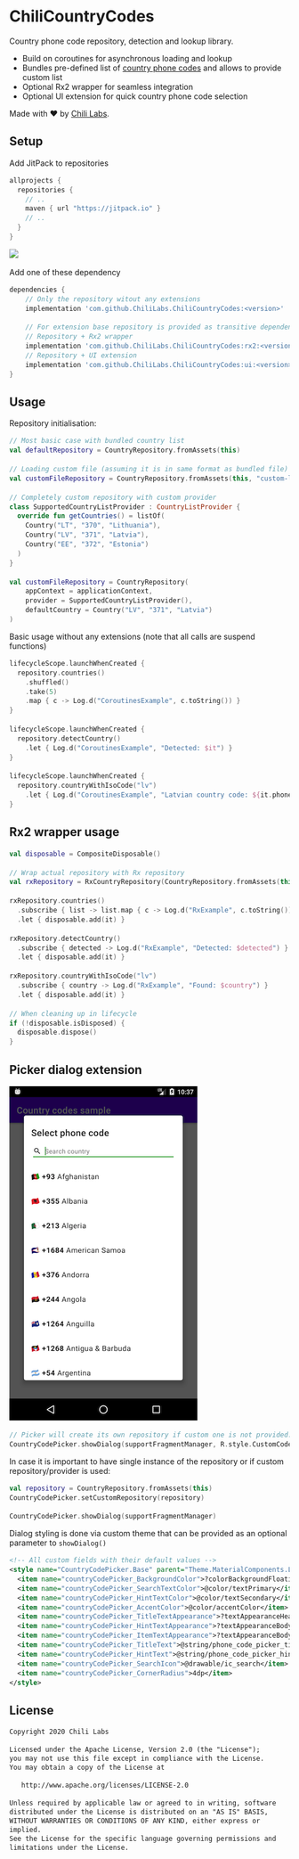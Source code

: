 # ChiliCountryCodes

Country phone code repository, detection and lookup library.

* Build on coroutines for asynchronous loading and lookup
* Bundles pre-defined list of [country phone codes](https://en.wikipedia.org/wiki/List_of_country_calling_codes) and allows to provide custom list
* Optional Rx2 wrapper for seamless integration
* Optional UI extension for quick country phone code selection

Made with ❤️ by [Chili Labs](https://chililabs.io).

## Setup

Add JitPack to repositories

```groovy
allprojects {
  repositories {
    // ..
    maven { url "https://jitpack.io" }
    // ..
  }
}
```

[![](https://jitpack.io/v/ChiliLabs/ChiliCountryCodes.svg)](https://jitpack.io/#ChiliLabs/ChiliCountryCodes)

Add one of these dependency

```groovy
dependencies {
    // Only the repository witout any extensions
    implementation 'com.github.ChiliLabs.ChiliCountryCodes:<version>'

    // For extension base repository is provided as transitive dependency
    // Repository + Rx2 wrapper
    implementation 'com.github.ChiliLabs.ChiliCountryCodes:rx2:<version>'
    // Repository + UI extension
    implementation 'com.github.ChiliLabs.ChiliCountryCodes:ui:<version>'
}
```

## Usage

Repository initialisation:

```kotlin
// Most basic case with bundled country list
val defaultRepository = CountryRepository.fromAssets(this)

// Loading custom file (assuming it is in same format as bundled file)
val customFileRepository = CountryRepository.fromAssets(this, "custom-list.txt")

// Completely custom repository with custom provider
class SupportedCountryListProvider : CountryListProvider {
  override fun getCountries() = listOf(
    Country("LT", "370", "Lithuania"),
    Country("LV", "371", "Latvia"),
    Country("EE", "372", "Estonia")
  )
}

val customFileRepository = CountryRepository(
    appContext = applicationContext,
    provider = SupportedCountryListProvider(),
    defaultCountry = Country("LV", "371", "Latvia")
)
```

Basic usage without any extensions (note that all calls are suspend functions)

```kotlin
lifecycleScope.launchWhenCreated {
  repository.countries()
    .shuffled()
    .take(5)
    .map { c -> Log.d("CoroutinesExample", c.toString()) }
}

lifecycleScope.launchWhenCreated {
  repository.detectCountry()
    .let { Log.d("CoroutinesExample", "Detected: $it") }
}

lifecycleScope.launchWhenCreated {
  repository.countryWithIsoCode("lv")
    .let { Log.d("CoroutinesExample", "Latvian country code: ${it.phoneCode}") }
}
```

## Rx2 wrapper usage

```kotlin
val disposable = CompositeDisposable()

// Wrap actual repository with Rx repository
val rxRepository = RxCountryRepository(CountryRepository.fromAssets(this))

rxRepository.countries()
  .subscribe { list -> list.map { c -> Log.d("RxExample", c.toString()) } }
  .let { disposable.add(it) }

rxRepository.detectCountry()
  .subscribe { detected -> Log.d("RxExample", "Detected: $detected") }
  .let { disposable.add(it) }

rxRepository.countryWithIsoCode("lv")
  .subscribe { country -> Log.d("RxExample", "Found: $country") }
  .let { disposable.add(it) }

// When cleaning up in lifecycle
if (!disposable.isDisposed) {
  disposable.dispose()
}
```

## Picker dialog extension

![](img/dialog_screenshot.png)

```kotlin
// Picker will create its own repository if custom one is not provided.
CountryCodePicker.showDialog(supportFragmentManager, R.style.CustomCodePickerTheme)
```

In case it is important to have single instance of the repository or if custom repository/provider is used:

```kotlin
val repository = CountryRepository.fromAssets(this)
CountryCodePicker.setCustomRepository(repository)

CountryCodePicker.showDialog(supportFragmentManager)
```

Dialog styling is done via custom theme that can be provided as an optional parameter to `showDialog()`

```xml
<!-- All custom fields with their default values -->
<style name="CountryCodePicker.Base" parent="Theme.MaterialComponents.Light">
  <item name="countryCodePicker_BackgroundColor">?colorBackgroundFloating</item>
  <item name="countryCodePicker_SearchTextColor">@color/textPrimary</item>
  <item name="countryCodePicker_HintTextColor">@color/textSecondary</item>
  <item name="countryCodePicker_AccentColor">@color/accentColor</item>
  <item name="countryCodePicker_TitleTextAppearance">?textAppearanceHeadline6</item>
  <item name="countryCodePicker_HintTextAppearance">?textAppearanceBody2</item>
  <item name="countryCodePicker_ItemTextAppearance">?textAppearanceBody1</item>
  <item name="countryCodePicker_TitleText">@string/phone_code_picker_title</item>
  <item name="countryCodePicker_HintText">@string/phone_code_picker_hint</item>
  <item name="countryCodePicker_SearchIcon">@drawable/ic_search</item>
  <item name="countryCodePicker_CornerRadius">4dp</item>
</style>
```

## License

```
Copyright 2020 Chili Labs

Licensed under the Apache License, Version 2.0 (the "License");
you may not use this file except in compliance with the License.
You may obtain a copy of the License at

   http://www.apache.org/licenses/LICENSE-2.0

Unless required by applicable law or agreed to in writing, software
distributed under the License is distributed on an "AS IS" BASIS,
WITHOUT WARRANTIES OR CONDITIONS OF ANY KIND, either express or implied.
See the License for the specific language governing permissions and
limitations under the License.
```